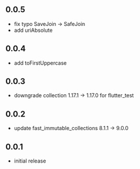 ## 0.0.5

- fix typo SaveJoin → SafeJoin
- add uriAbsolute

## 0.0.4

- add toFirstUppercase

## 0.0.3

- downgrade collection 1.17.1 → 1.17.0 for flutter_test

## 0.0.2

- update fast_immutable_collections 8.1.1 → 9.0.0

## 0.0.1

- initial release
